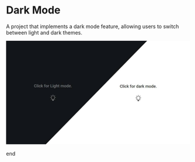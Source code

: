# Dark Mode

A project that implements a dark mode feature, allowing users to switch between light and dark themes.

[![Logo](banner.jpg)]()

end

